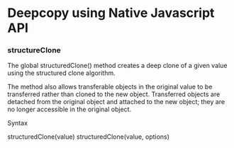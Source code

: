 # Deepcopy using Native Javascript API

### structureClone 

The global structuredClone() method creates a deep clone of a given value using the structured clone algorithm.

The method also allows transferable objects in the original value to be transferred rather than cloned to the new object. 
Transferred objects are detached from the original object and attached to the new object; they are no longer accessible in the original object.

Syntax

structuredClone(value)
structuredClone(value, options)